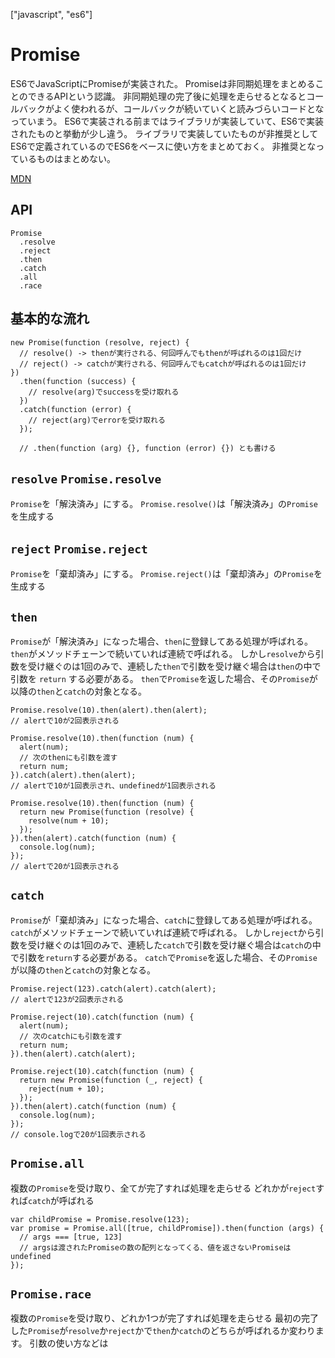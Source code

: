 ["javascript", "es6"]
# Promise

ES6でJavaScriptにPromiseが実装された。
Promiseは非同期処理をまとめることのできるAPIという認識。
非同期処理の完了後に処理を走らせるとなるとコールバックがよく使われるが、コールバックが続いていくと読みづらいコードとなっていまう。
ES6で実装される前まではライブラリが実装していて、ES6で実装されたものと挙動が少し違う。
ライブラリで実装していたものが非推奨としてES6で定義されているのでES6をベースに使い方をまとめておく。
非推奨となっているものはまとめない。

[MDN](https://developer.mozilla.org/ja/docs/Web/JavaScript/Reference/Global_Objects/Promise)

## API

```
Promise
  .resolve
  .reject
  .then
  .catch
  .all
  .race
``` 

## 基本的な流れ

```
new Promise(function (resolve, reject) {
  // resolve() -> thenが実行される、何回呼んでもthenが呼ばれるのは1回だけ
  // reject() -> catchが実行される、何回呼んでもcatchが呼ばれるのは1回だけ
})
  .then(function (success) {
    // resolve(arg)でsuccessを受け取れる
  })
  .catch(function (error) {
    // reject(arg)でerrorを受け取れる
  });

  // .then(function (arg) {}, function (error) {}) とも書ける
```

## `resolve` `Promise.resolve`

`Promise`を「解決済み」にする。
`Promise.resolve()`は「解決済み」の`Promise`を生成する

## `reject` `Promise.reject`

`Promise`を「棄却済み」にする。
`Promise.reject()`は「棄却済み」の`Promise`を生成する

## `then`

`Promise`が「解決済み」になった場合、`then`に登録してある処理が呼ばれる。
`then`がメソッドチェーンで続いていれば連続で呼ばれる。
しかし`resolve`から引数を受け継ぐのは1回のみで、連続した`then`で引数を受け継ぐ場合は`then`の中で引数を
`return` する必要がある。
`then`で`Promise`を返した場合、その`Promise`が以降の`then`と`catch`の対象となる。

```
Promise.resolve(10).then(alert).then(alert);
// alertで10が2回表示される

Promise.resolve(10).then(function (num) {
  alert(num);
  // 次のthenにも引数を渡す
  return num;
}).catch(alert).then(alert);
// alertで10が1回表示され、undefinedが1回表示される
```

```
Promise.resolve(10).then(function (num) {
  return new Promise(function (resolve) {
    resolve(num + 10);
  });
}).then(alert).catch(function (num) {
  console.log(num);
});
// alertで20が1回表示される
```

## `catch`

`Promise`が「棄却済み」になった場合、`catch`に登録してある処理が呼ばれる。
`catch`がメソッドチェーンで続いていれば連続で呼ばれる。
しかし`reject`から引数を受け継ぐのは1回のみで、連続した`catch`で引数を受け継ぐ場合は`catch`の中で引数を`return`する必要がある。
`catch`で`Promise`を返した場合、その`Promise`が以降の`then`と`catch`の対象となる。
```
Promise.reject(123).catch(alert).catch(alert);
// alertで123が2回表示される

Promise.reject(10).catch(function (num) {
  alert(num);
  // 次のcatchにも引数を渡す
  return num;
}).then(alert).catch(alert);
```

```
Promise.reject(10).catch(function (num) {
  return new Promise(function (_, reject) {
    reject(num + 10);
  });
}).then(alert).catch(function (num) {
  console.log(num);
});
// console.logで20が1回表示される
```

## `Promise.all`

複数の`Promise`を受け取り、全てが完了すれば処理を走らせる
どれかが`reject`すれば`catch`が呼ばれる

```
var childPromise = Promise.resolve(123);
var promise = Promise.all([true, childPromise]).then(function (args) {
  // args === [true, 123]
  // argsは渡されたPromiseの数の配列となってくる、値を返さないPromiseはundefined
});
```

## `Promise.race`

複数の`Promise`を受け取り、どれか1つが完了すれば処理を走らせる
最初の完了した`Promise`が`resolve`か`reject`かで`then`か`catch`のどちらが呼ばれるか変わります。
引数の使い方などは
